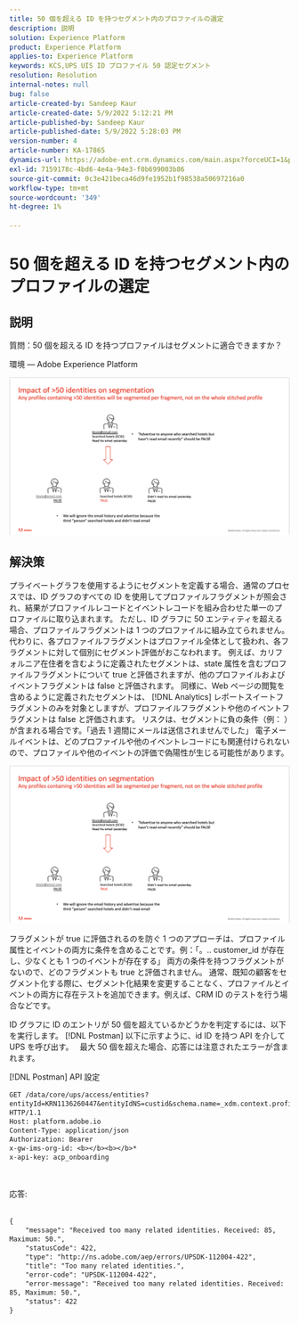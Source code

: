 ```yaml
---
title: 50 個を超える ID を持つセグメント内のプロファイルの選定
description: 説明
solution: Experience Platform
product: Experience Platform
applies-to: Experience Platform
keywords: KCS,UPS UIS ID プロファイル 50 認定セグメント
resolution: Resolution
internal-notes: null
bug: false
article-created-by: Sandeep Kaur
article-created-date: 5/9/2022 5:12:21 PM
article-published-by: Sandeep Kaur
article-published-date: 5/9/2022 5:28:03 PM
version-number: 4
article-number: KA-17865
dynamics-url: https://adobe-ent.crm.dynamics.com/main.aspx?forceUCI=1&pagetype=entityrecord&etn=knowledgearticle&id=28d49c2a-bbcf-ec11-a7b5-00224809c27a
exl-id: 7159178c-4bd6-4e4a-94e3-f0b699003b86
source-git-commit: 0c3e421beca46d9fe1952b1f98538a50697216a0
workflow-type: tm+mt
source-wordcount: '349'
ht-degree: 1%

---
```


# 50 個を超える ID を持つセグメント内のプロファイルの選定

## 説明


質問：50 個を超える ID を持つプロファイルはセグメントに適合できますか？

環境 — Adobe Experience Platform



![](assets/___2ed49c2a-bbcf-ec11-a7b5-00224809c27a___.png)






## 解決策


プライベートグラフを使用するようにセグメントを定義する場合、通常のプロセスでは、ID グラフのすべての ID を使用してプロファイルフラグメントが照会され、結果がプロファイルレコードとイベントレコードを組み合わせた単一のプロファイルに取り込まれます。 ただし、ID グラフに 50 エンティティを超える場合、プロファイルフラグメントは 1 つのプロファイルに組み立てられません。 代わりに、各プロファイルフラグメントはプロファイル全体として扱われ、各フラグメントに対して個別にセグメント評価がおこなわれます。 例えば、カリフォルニア在住者を含むように定義されたセグメントは、state 属性を含むプロファイルフラグメントについて true と評価されますが、他のプロファイルおよびイベントフラグメントは false と評価されます。 同様に、Web ページの閲覧を含めるように定義されたセグメントは、 [!DNL Analytics] レポートスイートフラグメントのみを対象としますが、プロファイルフラグメントや他のイベントフラグメントは false と評価されます。 リスクは、セグメントに負の条件（例： ）が含まれる場合です。「過去 1 週間にメールは送信されませんでした」 電子メールイベントは、どのプロファイルや他のイベントレコードにも関連付けられないので、プロファイルや他のイベントの評価で偽陽性が生じる可能性があります。

![](assets/6d02b7b2-cf7f-ec11-8d21-0022480aa950.png)

フラグメントが true に評価されるのを防ぐ 1 つのアプローチは、プロファイル属性とイベントの両方に条件を含めることです。例：「。.. customer_id が存在し、少なくとも 1 つのイベントが存在する」 両方の条件を持つフラグメントがないので、どのフラグメントも true と評価されません。 通常、既知の顧客をセグメント化する際に、セグメント化結果を変更することなく、プロファイルとイベントの両方に存在テストを追加できます。例えば、CRM ID のテストを行う場合などです。

ID グラフに ID のエントリが 50 個を超えているかどうかを判定するには、以下を実行します。 [!DNL Postman] 以下に示すように、id ID を持つ API を介して UPS を呼び出す。   最大 50 個を超えた場合、応答には注意されたエラーが含まれます。

[!DNL Postman] API 設定


```
GET /data/core/ups/access/entities?entityId=KRN1136260447&entityIdNS=custid&schema.name=_xdm.context.profile HTTP/1.1
Host: platform.adobe.io
Content-Type: application/json
Authorization: Bearer 
x-gw-ims-org-id: <b></b><b></b>*
x-api-key: acp_onboarding
```

<br><br>応答:<br><br>

```
{
    "message": "Received too many related identities. Received: 85, Maximum: 50.",
    "statusCode": 422,
    "type": "http://ns.adobe.com/aep/errors/UPSDK-112004-422",
    "title": "Too many related identities.",
    "error-code": "UPSDK-112004-422",
    "error-message": "Received too many related identities. Received: 85, Maximum: 50.",
    "status": 422
}
```

